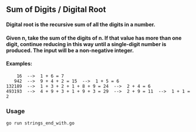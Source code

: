 ## Sum of Digits / Digital Root

#### Digital root is the recursive sum of all the digits in a number.

#### Given n, take the sum of the digits of n. If that value has more than one digit, continue reducing in this way until a single-digit number is produced. The input will be a non-negative integer. 

#### Examples:

	    16  -->  1 + 6 = 7
	   942  -->  9 + 4 + 2 = 15  -->  1 + 5 = 6
	132189  -->  1 + 3 + 2 + 1 + 8 + 9 = 24  -->  2 + 4 = 6
	493193  -->  4 + 9 + 3 + 1 + 9 + 3 = 29  -->  2 + 9 = 11  -->  1 + 1 = 2
### Usage


	go run strings_end_with.go

